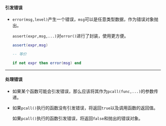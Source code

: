 #### 引发错误

* `error(msg,level)`产生一个错误，`msg`可以是任意类型数据，作为错误对象抛出。

  `assert(expr,msg,...)`对`error()`进行了封装，使用更方便。

  ```lua
  assert(expr,msg)
  
  -- 等价
  
  if not expr then error(msg) end
  ```

---

#### 处理错误

* 如果某个函数可能会引发错误，那么应该将其作为`pcall(func,...)`的参数传递。

* 如果`pcall()`执行的函数没有引发错误，将返回`true`以及调用函数的返回值。

  如果`pcall()`执行的函数引发错误，将返回`false`和抛出的错误对象。
